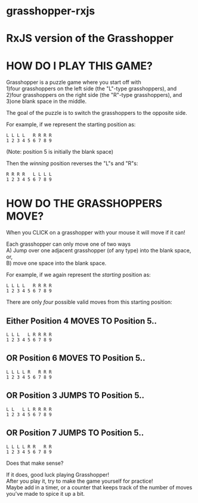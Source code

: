 # grasshopper-rxjs
RxJS version of the Grasshopper
===============================

HOW DO I PLAY THIS GAME?
========================
Grasshopper is a puzzle game where you start off with  
1)four grasshoppers on the left side (the "L"-type grasshoppers), and  
2)four grasshoppers on the right side (the "R"-type grasshoppers), and  
3)one blank space in the middle.  

The goal of the puzzle is to switch the grasshoppers to the opposite side.  

For example, if we represent the starting position as:  

`L L L L   R R R R`  
`1 2 3 4 5 6 7 8 9`  

(Note: position 5 is initially the blank space)  

Then the *winning* position reverses the "L"s and "R"s:  

`R R R R   L L L L`  
`1 2 3 4 5 6 7 8 9`  


HOW DO THE GRASSHOPPERS MOVE?
=============================
When you CLICK on a grasshopper with your mouse it will move if it can!  

Each grasshopper can only move one of two ways  
A) Jump over one adjacent grasshopper (of any type) into the blank space, or,  
B) move one space into the blank space.  


For example, if we again represent the *starting* position as:  

`L L L L   R R R R`  
`1 2 3 4 5 6 7 8 9`  



There are only *four* possible valid moves from this starting position:  

Either Position 4 MOVES TO Position 5..  
---------------------------------------
`L L L   L R R R R`  
`1 2 3 4 5 6 7 8 9`  


OR Position 6 MOVES TO Position 5..
---------------------------------------
`L L L L R   R R R`  
`1 2 3 4 5 6 7 8 9`  



OR Position 3 JUMPS TO Position 5..
---------------------------------------
`L L   L L R R R R`  
`1 2 3 4 5 6 7 8 9`   


OR Position 7 JUMPS TO Position 5..
---------------------------------------
`L L L L R R   R R`  
`1 2 3 4 5 6 7 8 9`   

Does that make sense? 

If it does, good luck playing Grasshopper!  
After you play it, try to make the game yourself for practice!  
Maybe add in a timer, or a counter that keeps track of the number of moves you've made to spice it up a bit.
